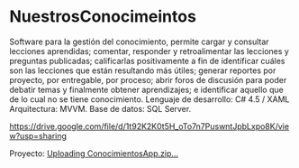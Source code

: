 # NuestrosConocimeintos
Software para la gestión del conocimiento, permite cargar y consultar lecciones aprendidas; comentar, responder y retroalimentar las lecciones y preguntas publicadas; calificarlas positivamente a fin de identificar cuáles son las lecciones que están resultando más útiles; generar reportes por proyecto, por entregable, por proceso; abrir foros de discusión para poder debatir temas y finalmente obtener aprendizajes; e identificar aquello que de lo cual no se tiene conocimiento.  Lenguaje de desarrollo: C# 4.5 / XAML Arquitectura: MVVM. Base de datos: SQL Server.

https://drive.google.com/file/d/1t92K2K0t5H_oTo7n7PuswntJpbLxpo8K/view?usp=sharing

Proyecto:
[Uploading ConocimientosApp.zip…]()
